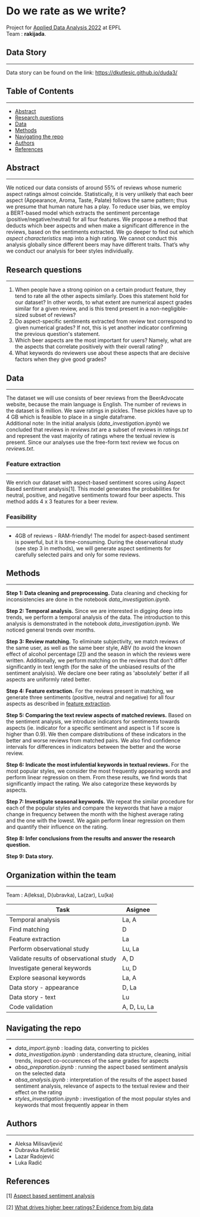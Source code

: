 

# Do we rate as we write?

Project for [Applied Data Analysis 2022](https://dlab.epfl.ch/teaching/fall2022/cs401/) at EPFL <br>
Team : **rakijada**.


## Data Story
---

Data story can be found on the link: https://dkutlesic.github.io/duda3/


## Table of Contents
---
- [Abstract](#abstract)
- [Research questions](#research-questions)
- [Data](#data)
- [Methods](#methods)
- [Navigating the repo](#navigating-the-repo)
- [Authors](#authors)
- [References](#references)

## Abstract
---

We noticed our data consists of around 55% of reviews whose numeric aspect ratings almost coincide. Statistically, it is very unlikely that each beer aspect (Appearance, Aroma, Taste, Palate) follows the same pattern; thus we presume that human nature has a play. To reduce user bias, we employ a BERT-based model which extracts the sentiment percentage (positive/negative/neutral) for all four features. We propose a method that deducts which beer aspects and when make a significant difference in the reviews, based on the sentiments extracted. We go deeper to find out which _aspect characteristics_ map into a high rating. We cannot conduct this analysis globally since different beers may have different traits. That’s why we conduct our analysis for beer styles individually.

## Research questions
---

1. When people have a strong opinion on a certain product feature, they tend to rate all the other aspects similarly. Does this statement hold for our dataset? In other words, to what extent are numerical aspect grades similar for a given review, and is this trend present in a non-negligible-sized subset of reviews?
2. Do aspect-specific sentiments extracted from review text correspond to given numerical grades? If not, this is yet another indicator confirming the previous question's statement.
3. Which beer aspects are the most important for users? Namely, what are the aspects that correlate positively with their overall rating?
4. What keywords do reviewers use about these aspects that are decisive factors when they give good grades?

## Data
---

The dataset we will use consists of beer reviews from the BeerAdvocate website, because the main language is English. The number of reviews in the dataset is 8 million. We save ratings in pickles. These pickles have up to 4 GB which is feasible to place in a single dataframe.  
Additional note: In the initial analysis (_data_investigation.ipynb_) we concluded that reviews in _reviews.txt_ are a subset of reviews in _ratings.txt_ and represent the vast majority of ratings where the textual review is present. Since our analyses use the free-form text review we focus on _reviews.txt_.

### Feature extraction
---
We enrich our dataset with aspect-based sentiment scores using Aspect Based sentiment analysis[1]. This model generates the probabilities for neutral, positive, and negative sentiments toward four beer aspects. This method adds 4 x 3 features for a beer review. 


### Feasibility
---
- 4GB of reviews - RAM-friendly! The model for aspect-based sentiment is powerful, but it is time-consuming. During the observational study (see step 3 in methods), we will generate aspect sentiments for carefully selected pairs and only for some reviews.

## Methods
---

**Step 1: Data cleaning and preprocessing.**
Data cleaning and checking for inconsistencies are done in the notebook _data_investigation.ipynb_.

**Step 2: Temporal analysis.** Since we are interested in digging deep into trends, we perform a temporal analysis of the data. The introduction to this analysis is demonstrated in the notebook _data_investigation.ipynb_. We noticed general trends over months.

**Step 3: Review matching.** To eliminate subjectivity, we match reviews of the same user, as well as the same beer style, ABV (to avoid the known effect of alcohol percentage [2]) and the season in which the reviews were written. Additionally, we perform matching on the reviews that don't differ significantly in text length (for the sake of the unbiased results of the sentiment analyisis). We declare one beer rating as 'absolutely' better if all aspects are uniformly rated better. 

**Step 4: Feature extraction.** For the reviews present in matching, we generate three sentiments (positive, neutral and negative) for all four aspects as described in [feature extraction](#feature-extraction).

**Step 5: Comparing the text review aspects of matched reviews.** Based on the sentiment analysis, we introduce indicators for sentiments towards aspects (ie. indicator for a specific sentiment and aspect is 1 if score is higher than 0.9). We then compare distributions of these indicators in the better and worse reviews from matched pairs. We also find confidence intervals for differences in indicators between the better and the worse review.

**Step 6: Indicate the most infulential keywords in textual reviews.** For the most popular styles, we consider the most frequently appearing words and perform linear regression on them. From these results, we find words that significantly impact the rating. We also categorize these keywords by aspects.

**Step 7: Investigate seasonal keywords.** We repeat the similar procedure for each of the popular styles and compare the keywords that have a major change in frequency between the month with the highest average rating and the one with the lowest. We again perform linear regression on them and quantify their influence on the rating. 

**Step 8: Infer conclusions from the results and answer the research question.** 

**Step 9: Data story.**

## Organization within the team
---

Team : A(leksa), D(ubravka), La(zar), Lu(ka)

| Task                 | Asignee               |
| ---------------------- | ------------------------- |
| Temporal analysis | La, A |
| Find matching | D |
| Feature extraction | La |
| Perform observational study | Lu, La |
| Validate results of observational study  | A, D |
| Investigate general keywords | Lu, D |
| Explore seasonal keywords | La, A |
| Data story - appearance | D, La |
| Data story - text | Lu |
| Code validation  | A, D, Lu, La |

## Navigating the repo
---
- _data_import.ipynb_ : loading data, converting to pickles
- _data_investigation.ipynb_ : understanding data structure, cleaning, initial trends, inspect co-occurences of the same grades for aspects
- _absa_preparation.ipynb_ : running the aspect based sentiment analysis on the selected data
- _absa_analysis.ipynb_ : interpretation of the results of the aspect based sentiment analysis, relevance of aspects to the textual review and their effect on the rating
- _styles_investigation.ipynb_ : investigation of the most popular styles and keywords that most frequently appear in them 

## Authors
---
- Aleksa Milisavljević
- Dubravka Kutlešić
- Lazar Radojević
- Luka Radić

## References
[1] [Aspect based sentiment analysis](https://github.com/ScalaConsultants/Aspect-Based-Sentiment-Analysis)

[2] [What drives higher beer ratings? Evidence from big data](http://www.theibfr2.com/RePEc/ibf/ijmmre/ijmmr-v15n1-2022/IJMMR-V15N1-2022-1.pdf)
